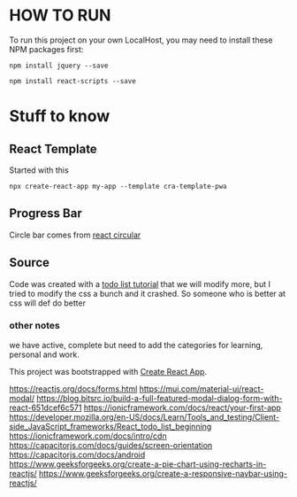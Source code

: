 # HOW TO RUN
To run this project on your own LocalHost, you may need to install these NPM packages first:
````
npm install jquery --save
````
````
npm install react-scripts --save
````


# Stuff to know

## React Template
Started with this
````
npx create-react-app my-app --template cra-template-pwa
````

## Progress Bar
Circle bar comes from [react circular](https://www.npmjs.com/package/react-circular-progressbar)

## Source

Code was created with a [todo list tutorial](https://developer.mozilla.org/en-US/docs/Learn/Tools_and_testing/Client-side_JavaScript_frameworks/React_todo_list_beginning
) that we will modify more, but I tried to modify the css a bunch and it crashed. So someone who is better at css will def do better

### other notes
we have active, complete but need to add the categories for learning, personal and work.

This project was bootstrapped with [Create React App](https://github.com/facebook/create-react-app).

https://reactjs.org/docs/forms.html
https://mui.com/material-ui/react-modal/
https://blog.bitsrc.io/build-a-full-featured-modal-dialog-form-with-react-651dcef6c571
https://ionicframework.com/docs/react/your-first-app
https://developer.mozilla.org/en-US/docs/Learn/Tools_and_testing/Client-side_JavaScript_frameworks/React_todo_list_beginning
https://ionicframework.com/docs/intro/cdn
https://capacitorjs.com/docs/guides/screen-orientation
https://capacitorjs.com/docs/android
https://www.geeksforgeeks.org/create-a-pie-chart-using-recharts-in-reactjs/
https://www.geeksforgeeks.org/create-a-responsive-navbar-using-reactjs/
